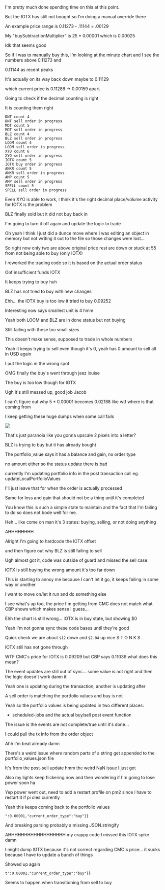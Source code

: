 I'm pretty much done spending time on this at this point.

But the IOTX has still not bought so I'm doing a manual override there

An example price range is 0.11273 - .11144 = .00129

My "buySubtractionMultiplier" is 25 * 0.00001 which is 0.00025

Idk that seems good

So if I was to manually buy this, I'm looking at the minute chart and I see the numbers above 0.11273 and

0.11144 as recent peaks

It's actually on its way back down maybe to 0.11129

which current price is 0.11288 -> 0.00159 apart

Going to check if the decimal counting is right

It is counting them right

```
DNT count 4
DNT sell order in progress
MDT count 5
MDT sell order in progress
BLZ count 4
BLZ sell order in progress
LOOM count 4
LOOM sell order in progress
XYO count 6
XYO sell order in progress
IOTX count 5
IOTX buy order in progress
ANKR count 5
ANKR sell order in progress
AMP count 5
AMP sell order in progress
SPELL count 5
SPELL sell order in progress

```

Even XYO is able to work, I think it's the right decimal place/volume activity for IOTX is the problem

BLZ finally sold but it did not buy back in

I'm going to turn it off again and update the logic to trade

Oh yeah I think I just did a dunce move where I was editing an object in memory but not writing it out to the file so those changes were lost...

So right now only two are above original price rest are down or stuck at 55 from not being able to buy (only IOTX)

I reworked the trading code so it is based on the actual order status

Oof insufficient funds IOTX

It keeps trying to buy huh

BLZ has not tried to buy with new changes

Ehh... the IOTX buy is too low it tried to buy 0.09252

Interesting now says smallest unit is 4 hmm

Yeah both LOOM and BLZ are in done status but not buying

Still failing with these too small sizes

This doesn't make sense, supposed to trade in whole numbers

Yeah it keeps trying to sell even though it's 0, yeah has 0 amount to sell all in USD again

I put the logic in the wrong spot

OMG finally the buy's went through jeez louise

The buy is too low though for IOTX

Ugh it's still messed up, good job Jacob

I can't figure out why 5 * 0.00001 becomes 0.02188 like wtf where is that coming from

I keep getting these huge dumps when some call fails

<img src="./media/02-14-2022--failure.PNG"/>

That's just paranoia like you gonna upscale 2 pixels into a letter?

BLZ is trying to buy but it has already bought

The portfolio_value says it has a balance and gain, no order type

no amount either so the status update there is bad

currently I'm updating portfolio info in the post transaction call eg. updateLocalPortfolioValues

I'll just leave that for when the order is actually processed

Same for loss and gain that should not be a thing until it's completed

You know this is such a simple state to maintain and the fact that I'm failing to do so does not bode well for me.

Heh... like come on man it's 3 states: buying, selling, or not doing anything

AHHHHHHHH

Alright I'm going to hardcode the IOTX offset

and then figure out why BLZ is still failing to sell

Ugh almost got it, code was outside of guard and missed the sell case

IOTX is still buying the wrong amount it's too far down

This is starting to annoy me because I can't let it go, it keeps failing in some way or another

I want to move on/let it run and do something else

I see what's up too, the price I'm getting from CMC does not match what CBP shows which makes sense I guess...

Ehh the chart is still wrong... IOTX is in buy state, but showing $0

Yeah I'm not gonna sync these code bases until they're good

Quick check we are about `$12` down and `$2.84` up nice S T O N K S

IOTX still has not gone through

WTF CMC's price for IOTX is 0.09209 but CBP says 0.11039 what does this mean?

The event updates are still out of sync... some value is not right and then the logic doesn't work damn it

Yeah one is updating during the transaction, another is updating after

A sell order is matching the portfolio values and buy is not

Yeah so the portfolio values is being updated in two different places:

- scheduled-jobs and the actual buy/sell post event function

The issue is the events are not complete/true until it's done...

I could pull the tx info from the order object

Ahh I'm beat already damn

There's a weird issue where random parts of a string get appended to the portfolio_values.json file

It's from the post-sell update hmm the weird NaN issue I just got

Also my lights keep flickering now and then wondering if I'm going to lose power soon ha

Yep power went out, need to add a restart profile on pm2 since I have to restart it if pi dies currently

Yeah this keeps coming back to the portfolio values

```
":0.00001,"current_order_type":"buy"}}
```

And breaking parsing probably a missing JSON.stringify

AHHHHHHHHHHHHHHHHHH my crappy code I missed this IOTX spike damn

I might dump IOTX because it's not correct regarding CMC's price... it sucks because I have to update a bunch of things

Showed up again

```
t":0.00001,"current_order_type":"buy"}}
```

Seems to happen when transitioning from sell to buy

